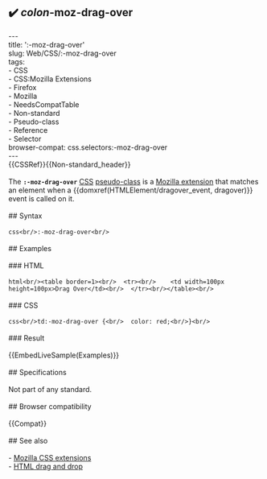 ## ✔️ _colon_-moz-drag-over 
 ---<br/>title: ':-moz-drag-over'<br/>slug: Web/CSS/:-moz-drag-over<br/>tags:<br/>  - CSS<br/>  - CSS:Mozilla Extensions<br/>  - Firefox<br/>  - Mozilla<br/>  - NeedsCompatTable<br/>  - Non-standard<br/>  - Pseudo-class<br/>  - Reference<br/>  - Selector<br/>browser-compat: css.selectors:-moz-drag-over<br/>---<br/>{{CSSRef}}{{Non-standard_header}}<br/><br/>The **`:-moz-drag-over`** [CSS](/en-US/docs/Web/CSS) [pseudo-class](/en-US/docs/Web/CSS/Pseudo-classes) is a [Mozilla extension](/en-US/docs/Web/CSS/Mozilla_Extensions) that matches an element when a {{domxref(HTMLElement/dragover_event, dragover)}} event is called on it.<br/><br/>## Syntax<br/><br/>```css<br/>:-moz-drag-over<br/>```<br/><br/>## Examples<br/><br/>### HTML<br/><br/>```html<br/><table border=1><br/>  <tr><br/>    <td width=100px height=100px>Drag Over</td><br/>  </tr><br/></table><br/>```<br/><br/>### CSS<br/><br/>```css<br/>td:-moz-drag-over {<br/>  color: red;<br/>}<br/>```<br/><br/>### Result<br/><br/>{{EmbedLiveSample(Examples)}}<br/><br/>## Specifications<br/><br/>Not part of any standard.<br/><br/>## Browser compatibility<br/><br/>{{Compat}}<br/><br/>## See also<br/><br/>- [Mozilla CSS extensions](/en-US/docs/Web/CSS/Mozilla_Extensions)<br/>- [HTML drag and drop](/en-US/docs/Web/API/HTML_Drag_and_Drop_API)<br/>